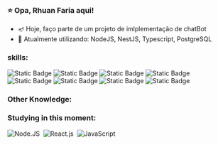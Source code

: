 ### ⭐ Opa, Rhuan Faria aqui!

- 🪔 Hoje, faço parte de um projeto de imlplementação de chatBot
- 💬 Atualmente utilizando: NodeJS, NestJS, Typescript, PostgreSQL
### skills:
![Static Badge](https://img.shields.io/badge/Python-yellow)
![Static Badge](https://img.shields.io/badge/JavaScript-yellow)
![Static Badge](https://img.shields.io/badge/NodeJS-green)
![Static Badge](https://img.shields.io/badge/PostgreSQL-blue)
![Static Badge](https://img.shields.io/badge/NestJS-pink)
![Static Badge](https://img.shields.io/badge/Prisma-white)
![Static Badge](https://img.shields.io/badge/HTML5-orange)
![Static Badge](https://img.shields.io/badge/CSS3-lightblue)




### Other Knowledge:

  
### Studying in this moment:
![Node.JS](https://img.shields.io/badge/-Node.JS-0D1117?style=for-the-badge&logo=node.js&labelColor=0D1117&textColor=0D1117)&nbsp;
![React.js](https://img.shields.io/badge/-React.js-0D1117?style=for-the-badge&logo=react&labelColor=0D1117)&nbsp;
![JavaScript](https://img.shields.io/badge/-JavaScript-0D1117?style=for-the-badge&logo=javascript&labelColor=0D1117&textColor=0D1117)&nbsp;
